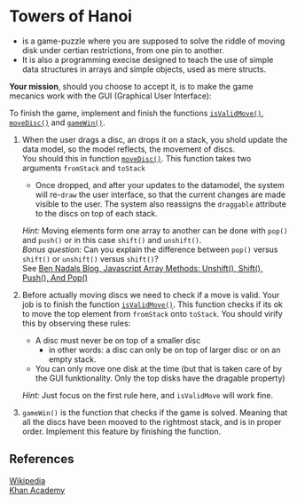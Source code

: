 Towers of Hanoi
===============

- is a game-puzzle where you are supposed to solve the riddle of moving disk under certian restrictions, from one pin to another.
- It is also a programming execise designed to teach the use of simple data structures in arrays and simple objects, used as mere structs.

__Your mission__, should you choose to accept it, is to make the game mecanics work with the GUI (Graphical User Interface):

To finish the game, implement and finish the functions [`isValidMove()`](./docs/global.html#isValidMove), [`moveDisc()`](./docs/global.html#moveDisc) and [`gameWin()`](./docs/global.html#gameWin).


1. When the user drags a disc, an drops it on a stack, you shold update the data model, so the model reflects, 
the movement of discs.  
You should this in function [`moveDisc()`](./docs/global.html#moveDisc). This function takes two arguments `fromStack` and `toStack`
    + Once dropped, and after your updates to the datamodel, the system will re-`draw` the user interface, 
    so that the current changes are made visible to the user.
    The system also reassigns the  `draggable` attribute to the discs on top of each stack.
  
    _Hint:_ Moving elements form one array to another can be done with `pop()` and `push()` 
    or in this case `shift()` and `unshift()`.  
    _Bonus question:_ Can you explain the difference between `pop()` versus `shift()` 
    or `unshift()` versus `shift()`?  
    See [Ben Nadals Blog, Javascript Array Methods: Unshift(), Shift(), Push(), And Pop()](https://www.bennadel.com/blog/1796-javascript-array-methods-unshift-shift-push-and-pop.htm)

2. Before actually moving discs we need to check if a move is valid. Your job is to finish the function [`isValidMove()`](./docs/global.html#isValidMove). 
This function checks if its ok to move the top element from `fromStack` onto `toStack`. You should virify this by observing these rules:  
     + A disc must never be on top of a smaller disc
        + in other words: a disc can only be on top of larger disc or on an empty stack.
     + You can only move one disk at the time (but that is taken care of by the GUI funktionality. Only the top disks have the dragable property)
     
    _Hint:_ Just focus on the first rule here, and `isValidMove` will work fine.

3. `gameWin()` is the function that checks if the game is solved. Meaning that all the discs have been mooved to the rightmost stack, and is in proper order.
Implement this feature by finishing the function.


## References
[Wikipedia](https://en.wikipedia.org/wiki/Tower_of_Hanoi)  
[Khan Academy](https://www.khanacademy.org/computing/computer-science/algorithms/towers-of-hanoi/a/towers-of-hanoi)
